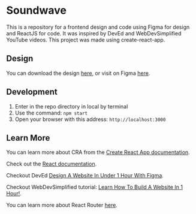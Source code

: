 # Soundwave

This is a repository for a frontend design and code using Figma for design and ReactJS for code. It was inspired by DevEd and WebDevSimplified YouTube videos. This project was made using create-react-app.

## Design 

You can download the design [here](https://github.com/EtshD1/Soundwave/raw/main/Design/Soundwave.fig), or visit on Figma [here](https://www.figma.com/file/FNY4VFa7WkoQvKEb9vPFDb/Soundwave?node-id=0%3A1).

## Development

1. Enter in the repo directory in local by terminal
2. Use the command: `npm start`
3. Open your browser with this address: `http://localhost:3000`

## Learn More

You can learn more about CRA from the [Create React App documentation](https://facebook.github.io/create-react-app/docs/getting-started).

Check out the [React documentation](https://reactjs.org/).

Checkout DevEd [Design A Website In Under 1 Hour With Figma](https://www.youtube.com/watch?v=FK4YusHIIj0).

Checkout WebDevSimplified tutorial: [Learn How To Build A Website In 1 Hour!](https://www.youtube.com/watch?v=RZ-Oe4_Ew7g).

You can learn more about React Router [here](https://reactrouter.com/).